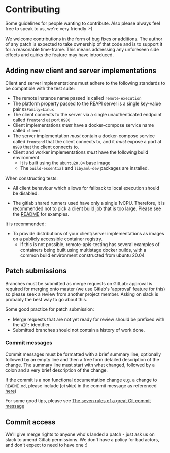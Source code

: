# Contributing

Some guidelines for people wanting to contribute. Also please always feel free
to speak to us, we're very friendly :-)

We welcome contributions in the form of bug fixes or additions. The author of any patch is expected 
to take ownership of that code and is to support it for a reasonable time-frame. This means addressing 
any unforeseen side effects and quirks the feature may have introduced.

## Adding new client and server implementations

Client and server implementations must adhere to the following standards to be compatible with
the test suite:

- The remote instance name passed is called `remote-execution`
- The platform property passed to the REAPI server is a single key-value pair `OSFamily=Linux`
- The client connects to the server via a single unauthenticated endpoint called `frontend` at port `8980`
- Client implementations *must* have a docker-compose service name called `client`
- The server implementation *must* contain a docker-compose service called `frontend` that the client connects to, and it
*must* expose a port at `8980` that the client connects to.
- Client and worker implementations *must* have the following build environment
  - It is built using the `ubuntu20.04` base image
  - The `build-essential` and `libyaml-dev` packages are installed.

When constructing tests:

- All client behaviour which allows for fallback to local execution should be disabled.

- The gitlab shared runners used have only a single 1vCPU. Therefore, it is recommended 
not to pick a client build job that is too large. Please see the [README](README.md#client-jobs) 
for examples.

It is recommended:

- To provide distributions of your client/server implementations as images on a 
publicly accessible container registry.
   - If this is not possible, remote-apis-testing has several examples of containers 
being built using multistage docker builds, with a common build environment 
constructed from ubuntu 20.04

## Patch submissions

Branches must be submitted as merge requests on GitLab: approval is required for
merging onto master (we use Gitlab's 'approval' feature for this) so please seek 
a review from another project member. Asking on slack is probably the best way 
to go about this. 

Some good practice for patch submission:

- Merge requests that are not yet ready for review should be prefixed with the
  ``WIP:`` identifier.
- Submitted branches should not contain a history of work done.

### Commit messages

Commit messages must be formatted with a brief summary line, optionally followed
by an empty line and then a free form detailed description of the change. The
summary line must start with what changed, followed by a colon and a very brief
description of the change.

If the commit is a non functional documentation change e.g. a change to `README.md`, please include [ci skip] in the commit message as referenced [here](https://docs.gitlab.com/ee/ci/yaml/#skipping-jobs))

For some good tips, please see [The seven rules of a great Git commit message](https://chris.beams.io/posts/git-commit/#seven-rules)

## Commit access

We'll give merge rights to anyone who's landed a patch - just ask us on slack to 
amend Gitlab permissions. We don't have a policy for bad actors, and don't expect
to need to have one :) 

